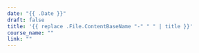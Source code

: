 ```yaml
---
date: "{{ .Date }}"
draft: false
title: '{{ replace .File.ContentBaseName "-" " " | title }}'
course_name: ""
link: ""
---
```

